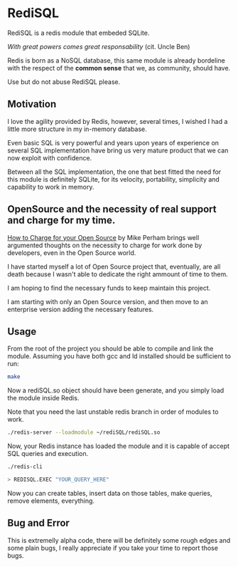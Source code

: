 # RediSQL

RediSQL is a redis module that embeded SQLite.

_With great powers comes great responsability_ (cit. Uncle Ben)

Redis is born as a NoSQL database, this same module is already bordeline with the respect of the **common sense** that we, as community, should have. 

Use but do not abuse RediSQL please.

## Motivation

I love the agility provided by Redis, however, several times, I wished I had a little more structure in my in-memory database.

Even basic SQL is very powerful and years upon years of experience on several SQL implementation have bring us very mature product that we can now exploit with confidence.

Between all the SQL implementation, the one that best fitted the need for this module is definitely SQLite, for its velocity, portability, simplicity and capability to work in memory.

## OpenSource and the necessity of real support and charge for my time.

[How to Charge for your Open Source](http://www.mikeperham.com/2015/11/23/how-to-charge-for-your-open-source/) by Mike Perham brings well argumented thoughts on the necessity to charge for work done by developers, even in the Open Source world.

I have started myself a lot of Open Source project that, eventually, are all death because I wasn't able to dedicate the right ammount of time to them.

I am hoping to find the necessary funds to keep maintain this project.

I am starting with only an Open Source version, and then move to an enterprise version adding the necessary features.

## Usage

From the root of the project you should be able to compile and link the module.
Assuming you have both gcc and ld installed should be sufficient to run:

``` bash
make
```

Now a rediSQL.so object should have been generate, and you simply load the module inside Redis.

Note that you need the last unstable redis branch in order of modules to work. 

```bash
./redis-server --loadmodule ~/rediSQL/rediSQL.so
```

Now, your Redis instance has loaded the module and it is capable of accept SQL queries and execution.

```bash
./redis-cli

> REDISQL.EXEC "YOUR_QUERY_HERE"
```

Now you can create tables, insert data on those tables, make queries, remove elements, everything.

## Bug and Error

This is extremelly alpha code, there will be definitely some rough edges and some plain bugs, I really appreciate if you take your time to report those bugs.
